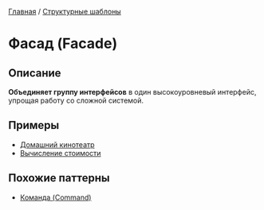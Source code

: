 [Главная](../..) / [Структурные шаблоны](..)

# Фасад (Facade)

## Описание

**Объединяет группу интерфейсов** в один высокоуровневый интерфейс, упрощая работу со сложной системой. 

## Примеры

* [Домашний кинотеатр](./cinema)
* [Вычисление стоимости](./price)

## Похожие паттерны

* [Команда (Command)](../../behavioral/command)
